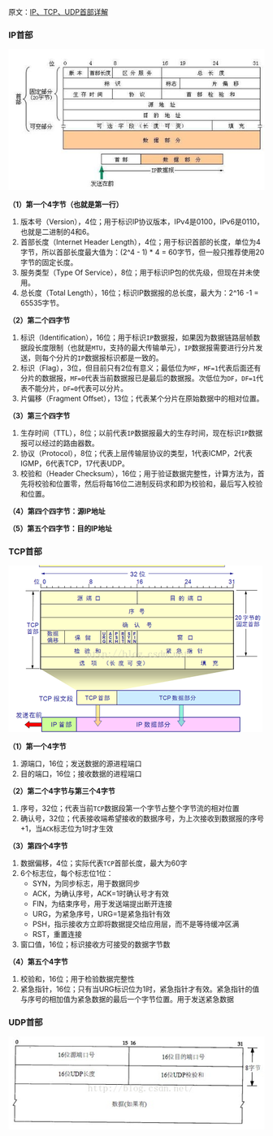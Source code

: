 原文：[IP、TCP、UDP首部详解](http://blog.csdn.net/zhangliangzi/article/details/52554439)

### IP首部

![](IP、TCP、UDP首部详解[转]/1.jpg)

**（1）第一个4字节（也就是第一行）**

1. 版本号（Version），4位；用于标识IP协议版本，IPv4是0100，IPv6是0110，也就是二进制的4和6。
2. 首部长度（Internet Header Length），4位；用于标识首部的长度，单位为4字节，所以首部长度最大值为：(2^4 - 1) * 4 = 60字节，但一般只推荐使用20字节的固定长度。
3. 服务类型（Type Of Service），8位；用于标识IP包的优先级，但现在并未使用。
4. 总长度（Total Length），16位；标识IP数据报的总长度，最大为：2^16 -1 = 65535字节。

**（2）第二个四字节**

1. 标识（Identification），16位；用于标识`IP`数据报，如果因为数据链路层帧数据段长度限制（也就是`MTU`，支持的最大传输单元），`IP`数据报需要进行分片发送，则每个分片的`IP`数据报标识都是一致的。
2. 标识（Flag），3位，但目前只有2位有意义；最低位为`MF`，`MF=1`代表后面还有分片的数据报，`MF=0`代表当前数据报已是最后的数据报。次低位为`DF`，`DF=1`代表不能分片，`DF=0`代表可以分片。
3. 片偏移（Fragment Offset），13位；代表某个分片在原始数据中的相对位置。

**（3）第三个四字节**

1. 生存时间（TTL），8位；以前代表`IP`数据报最大的生存时间，现在标识`IP`数据报可以经过的路由器数。
2. 协议（Protocol），8位；代表上层传输层协议的类型，1代表ICMP，2代表IGMP，6代表TCP，17代表UDP。
3. 校验和（Header Checksum），16位；用于验证数据完整性，计算方法为，首先将校验和位置零，然后将每16位二进制反码求和即为校验和，最后写入校验和位置。

**（4）第四个四字节：源IP地址**

**（5）第五个四字节：目的IP地址**

### TCP首部

![](IP、TCP、UDP首部详解[转]/2.png)

**（1）第一个4字节**

1. 源端口，16位；发送数据的源进程端口
2. 目的端口，16位；接收数据的进程端口

**（2）第二个4字节与第三个4字节**

1. 序号，32位；代表当前`TCP`数据段第一个字节占整个字节流的相对位置
2. 确认号，32位；代表接收端希望接收的数据序号，为上次接收到数据报的序号+1，当`ACK`标志位为1时才生效

**（3）第四个4字节**

1. 数据偏移，4位；实际代表`TCP`首部长度，最大为60字
2. 6个标志位，每个标志位1位：
    * SYN，为同步标志，用于数据同步
    * ACK，为确认序号，ACK=1时确认号才有效
    * FIN，为结束序号，用于发送端提出断开连接
    * URG，为紧急序号，URG=1是紧急指针有效
    * PSH，指示接收方立即将数据提交给应用层，而不是等待缓冲区满
    * RST，重置连接
3. 窗口值，16位；标识接收方可接受的数据字节数

**（4）第五个4字节**

1. 校验和，16位；用于检验数据完整性
2. 紧急指针，16位；只有当URG标识位为1时，紧急指针才有效。紧急指针的值与序号的相加值为紧急数据的最后一个字节位置。用于发送紧急数据

### UDP首部

![](IP、TCP、UDP首部详解[转]/3.jpg)
